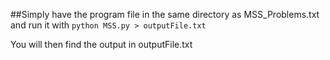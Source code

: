 ##Simply have the program file in the same directory as
MSS_Problems.txt and run it with
	`python MSS.py > outputFile.txt`

You will then find the output in outputFile.txt
